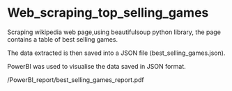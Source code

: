 # Web_scraping_top_selling_games

Scraping wikipedia web page,using beautifulsoup python library, the page contains a table of best selling games.

The data extracted is then saved into a JSON file (best_selling_games.json).

PowerBI was used to visualise the data saved in JSON format.

/PowerBI_report/best_selling_games_report.pdf
